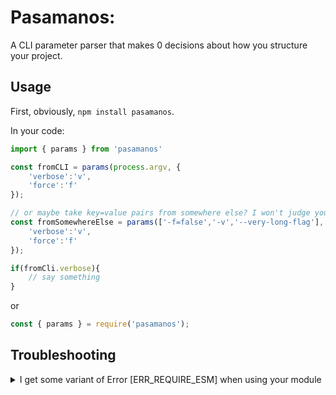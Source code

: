 # Pasamanos: 

A CLI parameter parser that makes 0 decisions about how you structure your project.

## Usage

First, obviously, `npm install pasamanos`. 

In your code:

```js
import { params } from 'pasamanos'

const fromCLI = params(process.argv, {
    'verbose':'v',
    'force':'f'
});

// or maybe take key=value pairs from somewhere else? I won't judge you.
const fromSomewhereElse = params(['-f=false','-v','--very-long-flag'], {
    'verbose':'v',
    'force':'f'
});

if(fromCli.verbose){
    // say something
}

```

or

```js
const { params } = require('pasamanos');
```

## Troubleshooting

<details>
    <summary>I get some variant of Error [ERR_REQUIRE_ESM] when using your module</summary>

    Due to my _judicious_ use of [`microbundle`][1] in an attempt to allow people to both import and require the library
    I unlocked a whole rat king worth of compatibility issues with ESM and CommonJS style modules. 

    If you get this exception require pasamanos/dist/index.cjs instead of just 'pasamanos'. 

</details>

[1]: https://www.npmjs.com/package/microbundle